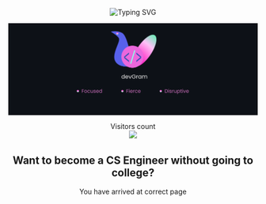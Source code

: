 <p align="center">
<img src="https://readme-typing-svg.herokuapp.com?font=Calligraffitti&size=35&pause=2000&color=F73867&multiline=true&width=435&height=65&lines=Welcome+to+my+Github+Profile" alt="Typing SVG" />
</p>

<p align="center"><img align="center" src="./assets/Admin-svg.svg" alt="Hitesh" /></p>

<p align="center">
  Visitors count<br>
  <img src="https://profile-counter.glitch.me/devGram-org/count.svg" />
</p>

<p align="center">
    <h2 align="center">Want to become a CS Engineer without going to college?</h2>
    <p align="center">You have arrived at correct page</p>
</p>